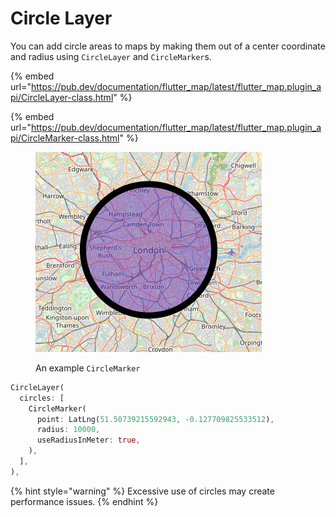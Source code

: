 # Circle Layer

You can add circle areas to maps by making them out of a center coordinate and radius using  `CircleLayer` and `CircleMarker`s.

{% embed url="https://pub.dev/documentation/flutter_map/latest/flutter_map.plugin_api/CircleLayer-class.html" %}

{% embed url="https://pub.dev/documentation/flutter_map/latest/flutter_map.plugin_api/CircleMarker-class.html" %}

<figure><img src="../.gitbook/assets/ExampleCircle.png" alt=""><figcaption><p>An example <code>CircleMarker</code></p></figcaption></figure>

```dart
CircleLayer(
  circles: [
    CircleMarker(
      point: LatLng(51.50739215592943, -0.127709825533512),
      radius: 10000,
      useRadiusInMeter: true,
    ),
  ],
),
```

{% hint style="warning" %}
Excessive use of circles may create performance issues.
{% endhint %}

